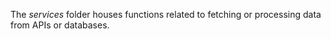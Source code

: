 The _services_ folder houses functions related to fetching or processing data from APIs or databases.
